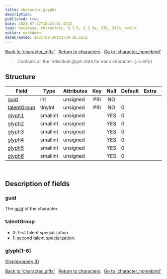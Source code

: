 ```yaml
---
title: character_glyphs
description:
published: true
date: 2023-07-27T18:21:31.423Z
tags: database, characters, 3.3.5, 3.3.5a, 335, 335a, wotlk
editor: markdown
dateCreated: 2021-08-30T21:59:39.563Z
---
```


<a href="https://trinitycore.info/en/database/335/characters/character_gifts" class="mt-5 v-btn v-btn--depressed v-btn--flat v-btn--outlined theme--light v-size--default darkblue--text text--lighten-3"><span class="v-btn__content"><i aria-hidden="true" class="v-icon notranslate v-icon--left mdi mdi-arrow-left theme--light"></i><span>Back to 'character_gifts'</span></span></a>&nbsp;&nbsp;&nbsp;<a href="https://trinitycore.info/en/database/335/characters/home" class="mt-5 v-btn v-btn--depressed v-btn--flat v-btn--outlined theme--light v-size--default darkblue--text text--lighten-3"><span class="v-btn__content"><i aria-hidden="true" class="v-icon notranslate v-icon--left mdi mdi-home-outline theme--light"></i><span>Return to characters</span></span></a>&nbsp;&nbsp;&nbsp;<a href="https://trinitycore.info/en/database/335/characters/character_homebind" class="mt-5 v-btn v-btn--depressed v-btn--flat v-btn--outlined theme--light v-size--default darkblue--text text--lighten-3"><span class="v-btn__content"><span>Go to 'character_homebind'</span><i aria-hidden="true" class="v-icon notranslate v-icon--right mdi mdi-arrow-right theme--light"></i></span></a>

> Contains all the individual glyph data for each character.
{.is-info}


## Structure

| Field | Type | Attributes | Key | Null | Default | Extra | Comment |
| --- | --- | --- | :---: | :---: | --- | --- | --- |
| [guid](#guid) | int | unsigned | PRI | NO |  |  |  |
| [talentGroup](#talentgroup) | tinyint | unsigned | PRI | NO | 0 |  |  |
| [glyph1](#glyph[1-6]) | smallint | unsigned |  | YES | 0 |  |  |
| [glyph2](#glyph[1-6]) | smallint | unsigned |  | YES | 0 |  |  |
| [glyph3](#glyph[1-6]) | smallint | unsigned |  | YES | 0 |  |  |
| [glyph4](#glyph[1-6]) | smallint | unsigned |  | YES | 0 |  |  |
| [glyph5](#glyph[1-6]) | smallint | unsigned |  | YES | 0 |  |  |
| [glyph6](#glyph[1-6]) | smallint | unsigned |  | YES | 0 |  |  |
&nbsp;
## Description of fields

### guid
The [guid](../characters/characters#guid) of the character.
&nbsp;

### talentGroup
* 0: first talent specialization
* 1: second talent specialization.
&nbsp;

### glyph\[1-6]
[Glyphpropery ID](/files/DBC/335/glyphproperties#id)
&nbsp;

<a href="https://trinitycore.info/en/database/335/characters/character_gifts" class="mt-5 v-btn v-btn--depressed v-btn--flat v-btn--outlined theme--light v-size--default darkblue--text text--lighten-3"><span class="v-btn__content"><i aria-hidden="true" class="v-icon notranslate v-icon--left mdi mdi-arrow-left theme--light"></i><span>Back to 'character_gifts'</span></span></a>&nbsp;&nbsp;&nbsp;<a href="https://trinitycore.info/en/database/335/characters/home" class="mt-5 v-btn v-btn--depressed v-btn--flat v-btn--outlined theme--light v-size--default darkblue--text text--lighten-3"><span class="v-btn__content"><i aria-hidden="true" class="v-icon notranslate v-icon--left mdi mdi-home-outline theme--light"></i><span>Return to characters</span></span></a>&nbsp;&nbsp;&nbsp;<a href="https://trinitycore.info/en/database/335/characters/character_homebind" class="mt-5 v-btn v-btn--depressed v-btn--flat v-btn--outlined theme--light v-size--default darkblue--text text--lighten-3"><span class="v-btn__content"><span>Go to 'character_homebind'</span><i aria-hidden="true" class="v-icon notranslate v-icon--right mdi mdi-arrow-right theme--light"></i></span></a>

